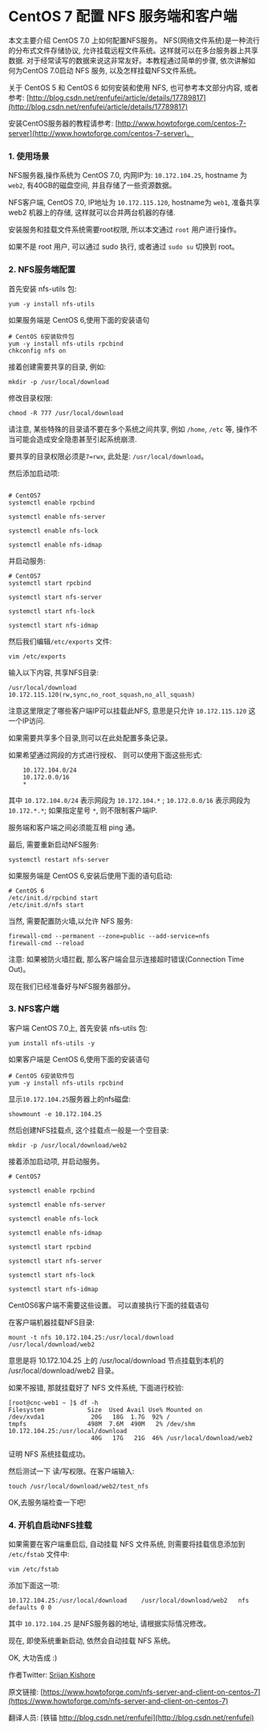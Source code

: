 # CentOS 7 配置 NFS 服务端和客户端


本文主要介绍 CentOS 7.0 上如何配置NFS服务。 NFS(网络文件系统)是一种流行的分布式文件存储协议, 允许挂载远程文件系统。这样就可以在多台服务器上共享数据. 对于经常读写的数据来说这非常友好。本教程通过简单的步骤, 依次讲解如何为CentOS 7.0启动 NFS 服务, 以及怎样挂载NFS文件系统。 

关于 CentOS 5 和 CentOS 6 如何安装和使用 NFS, 也可参考本文部分内容, 或者参考: [http://blog.csdn.net/renfufei/article/details/17789817](http://blog.csdn.net/renfufei/article/details/17789817)


安装CentOS服务器的教程请参考: [http://www.howtoforge.com/centos-7-server](http://www.howtoforge.com/centos-7-server)。 


### 1. 使用场景


NFS服务器,操作系统为 CentOS 7.0, 内网IP为: `10.172.104.25`, hostname 为 `web2`, 有40GB的磁盘空间, 并且存储了一些资源数据。

NFS客户端, CentOS 7.0, IP地址为 `10.172.115.120`, hostname为 `web1`, 准备共享 web2 机器上的存储, 这样就可以合并两台机器的存储.  

安装服务和挂载文件系统需要root权限, 所以本文通过 `root` 用户进行操作。 

如果不是 root 用户, 可以通过 sudo 执行, 或者通过 `sudo su` 切换到 root。



### 2. NFS服务端配置


首先安装 nfs-utils 包:


    yum -y install nfs-utils


如果服务端是 CentOS 6,使用下面的安装语句

```
# CentOS 6安装软件包  
yum -y install nfs-utils rpcbind 
chkconfig nfs on 

```


接着创建需要共享的目录, 例如:


    mkdir -p /usr/local/download


修改目录权限:


    chmod -R 777 /usr/local/download



请注意, 某些特殊的目录请不要在多个系统之间共享, 例如 `/home`, `/etc` 等, 操作不当可能会造成安全隐患甚至引起系统崩溃.

要共享的目录权限必须是`7=rwx`, 此处是: `/usr/local/download`。

然后添加启动项:


```

# CentOS7
systemctl enable rpcbind

systemctl enable nfs-server

systemctl enable nfs-lock

systemctl enable nfs-idmap
```

并启动服务:

```
# CentOS7
systemctl start rpcbind

systemctl start nfs-server

systemctl start nfs-lock

systemctl start nfs-idmap
```



然后我们编辑`/etc/exports` 文件:


    vim /etc/exports


输入以下内容, 共享NFS目录:


    /usr/local/download    10.172.115.120(rw,sync,no_root_squash,no_all_squash)


注意这里限定了哪些客户端IP可以挂载此NFS, 意思是只允许 `10.172.115.120` 这一个IP访问. 

如果需要共享多个目录,则可以在此处配置多条记录。

如果希望通过网段的方式进行授权、 则可以使用下面这些形式:


```
	10.172.104.0/24
	10.172.0.0/16
	*
```

其中 `10.172.104.0/24` 表示网段为 `10.172.104.*` ; `10.172.0.0/16` 表示网段为 `10.172.*.*`; 如果指定星号 `*`, 则不限制客户端IP.


服务端和客户端之间必须能互相 ping 通。


最后, 需要重新启动NFS服务:


    systemctl restart nfs-server


如果服务端是 CentOS 6,安装后使用下面的语句启动:

```
# CentOS 6 
/etc/init.d/rpcbind start 
/etc/init.d/nfs start 

```


当然, 需要配置防火墙,以允许 NFS 服务:


    firewall-cmd --permanent --zone=public --add-service=nfs
    firewall-cmd --reload


注意: 如果被防火墙拦截, 那么客户端会显示连接超时错误(Connection Time Out)。


现在我们已经准备好与NFS服务器部分。



### 3. NFS客户端


客户端 CentOS 7.0上, 首先安装 nfs-utils 包:


    yum install nfs-utils -y

如果客户端是 CentOS 6,使用下面的安装语句

```
# CentOS 6安装软件包  
yum -y install nfs-utils rpcbind 
```

显示`10.172.104.25`服务器上的nfs磁盘:

    showmount -e 10.172.104.25


然后创建NFS挂载点, 这个挂载点一般是一个空目录:

    mkdir -p /usr/local/download/web2


接着添加启动项, 并启动服务。

```
# CentOS7

systemctl enable rpcbind

systemctl enable nfs-server

systemctl enable nfs-lock

systemctl enable nfs-idmap

systemctl start rpcbind

systemctl start nfs-server

systemctl start nfs-lock

systemctl start nfs-idmap
```



CentOS6客户端不需要这些设置。 可以直接执行下面的挂载语句

在客户端机器挂载NFS目录:


	mount -t nfs 10.172.104.25:/usr/local/download /usr/local/download/web2


意思是将 10.172.104.25 上的 /usr/local/download 节点挂载到本机的 /usr/local/download/web2 目录。



如果不报错, 那就挂载好了 NFS 文件系统, 下面进行校验:



```
[root@cnc-web1 ~ ]$ df -h
Filesystem            Size  Used Avail Use% Mounted on
/dev/xvda1             20G   18G  1.7G  92% /
tmpfs                 498M  7.6M  490M   2% /dev/shm
10.172.104.25:/usr/local/download
                       40G   17G   21G  46% /usr/local/download/web2
```

证明 NFS 系统挂载成功。


然后测试一下 读/写权限。在客户端输入:


    touch /usr/local/download/web2/test_nfs



OK,去服务端检查一下吧!


### 4. 开机自启动NFS挂载


如果需要在客户端重启后, 自动挂载 NFS 文件系统, 则需要将挂载信息添加到 `/etc/fstab` 文件中:


    vim /etc/fstab



添加下面这一项:


    10.172.104.25:/usr/local/download    /usr/local/download/web2   nfs defaults 0 0


其中 `10.172.104.25` 是NFS服务器的地址, 请根据实际情况修改。


现在, 即使系统重新启动, 依然会自动挂载 NFS 系统。


OK, 大功告成 :)




作者Twitter: [Srijan Kishore](http://twitter.com/howtoforgecom)

原文链接: [https://www.howtoforge.com/nfs-server-and-client-on-centos-7](https://www.howtoforge.com/nfs-server-and-client-on-centos-7)

翻译人员: [铁锚 http://blog.csdn.net/renfufei](http://blog.csdn.net/renfufei)

